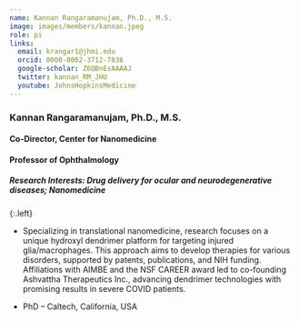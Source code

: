```yaml
---
name: Kannan Rangaramanujam, Ph.D., M.S.
image: images/members/kannan.jpeg
role: pi
links:
  email: krangar1@jhmi.edu
  orcid: 0000-0002-3712-7836
  google-scholar: Z6QBnEsAAAAJ
  twitter: kannan_RM_JHU
  youtube: JohnsHopkinsMedicine
---
```


### Kannan Rangaramanujam, Ph.D., M.S.
#### Co-Director, Center for Nanomedicine
#### Professor of Ophthalmology
##### Research Interests: Drug delivery for ocular and neurodegenerative diseases; Nanomedicine 

{:.left}

- Specializing in translational nanomedicine, research focuses on a unique hydroxyl dendrimer platform for targeting injured glia/macrophages. This approach aims to develop therapies for various disorders, supported by patents, publications, and NIH funding. Affiliations with AIMBE and the NSF CAREER award led to co-founding Ashvattha Therapeutics Inc., advancing dendrimer technologies with promising results in severe COVID patients.

- PhD – Caltech, California, USA
